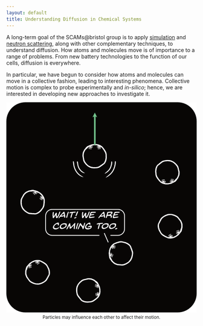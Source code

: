 ```yaml
---
layout: default
title: Understanding Diffusion in Chemical Systems
---
```


A long-term goal of the SCAMs@bristol group is to apply [simulation](./simulation/) and [neutron scattering](./neutron/), along with other complementary techniques, to understand diffusion. 
How atoms and molecules move is of importance to a range of problems. 
From new battery technologies to the function of our cells, diffusion is everywhere. 

In particular, we have begun to consider how atoms and molecules can move in a collective fashion, leading to interesting phenomena. 
Collective motion is complex to probe experimentally and *in-silico*; hence, we are interested in developing new approaches to investigate it. 

<picture>
  <img alt="A bunch of particles with one particle moving in a specific direction and another announcing 'Wait! We are coming too.'" src="/assets/img/diffusion.png">
</picture>
<center>
  <small>
    Particles may influence each other to affect their motion. 
    <br>
    <br>
  </small>
</center>
